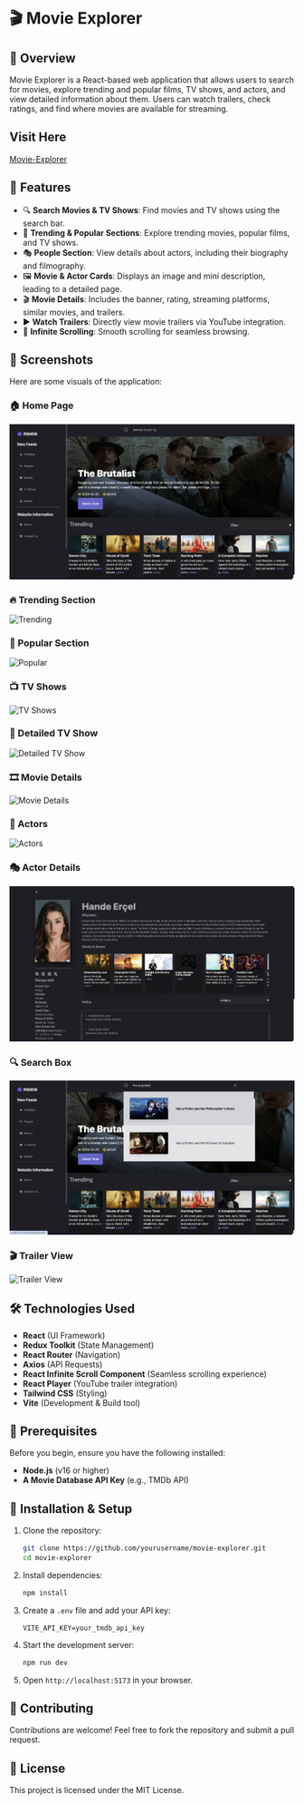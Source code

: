 # 🎬 Movie Explorer

## 📌 Overview
Movie Explorer is a React-based web application that allows users to search for movies, explore trending and popular films, TV shows, and actors, and view detailed information about them. Users can watch trailers, check ratings, and find where movies are available for streaming.

## Visit Here
[Movie-Explorer](https://movie-explorer-blush.vercel.app/)
## 🚀 Features
- 🔍 **Search Movies & TV Shows**: Find movies and TV shows using the search bar.
- 🎥 **Trending & Popular Sections**: Explore trending movies, popular films, and TV shows.
- 🎭 **People Section**: View details about actors, including their biography and filmography.
- 🖼️ **Movie & Actor Cards**: Displays an image and mini description, leading to a detailed page.
- 🎬 **Movie Details**: Includes the banner, rating, streaming platforms, similar movies, and trailers.
- ▶️ **Watch Trailers**: Directly view movie trailers via YouTube integration.
- 🔄 **Infinite Scrolling**: Smooth scrolling for seamless browsing.
## 📸 Screenshots
Here are some visuals of the application:

### 🏠 Home Page
![Home Page](images/HomePage.png)

### 🔥 Trending Section
![Trending](images/Trending.png)

### 🌟 Popular Section
![Popular](images/Popular.png)

### 📺 TV Shows
![TV Shows](images/TvShows.png)

### 📜 Detailed TV Show
![Detailed TV Show](images/DetailedTvShow.png)

### 🎞️ Movie Details
![Movie Details](images/MovieDetails.png)

### 👥 Actors
![Actors](images/Actors.png)

### 🎭 Actor Details
![Actor Details](images/ActorDetails.png)

### 🔍 Search Box
![Search Box](images/SearchBox.png)

### 🎬 Trailer View
![Trailer View](images/TrailerView.png)

## 🛠️ Technologies Used
- **React** (UI Framework)
- **Redux Toolkit** (State Management)
- **React Router** (Navigation)
- **Axios** (API Requests)
- **React Infinite Scroll Component** (Seamless scrolling experience)
- **React Player** (YouTube trailer integration)
- **Tailwind CSS** (Styling)
- **Vite** (Development & Build tool)

## 📌 Prerequisites
Before you begin, ensure you have the following installed:
- **Node.js** (v16 or higher)
- **A Movie Database API Key** (e.g., TMDb API)

## 🔧 Installation & Setup
1. Clone the repository:
   ```bash
   git clone https://github.com/yourusername/movie-explorer.git
   cd movie-explorer
   ```
2. Install dependencies:
   ```bash
   npm install
   ```
3. Create a `.env` file and add your API key:
   ```env
   VITE_API_KEY=your_tmdb_api_key
   ```
4. Start the development server:
   ```bash
   npm run dev
   ```
5. Open `http://localhost:5173` in your browser.

## 🎯 Contributing
Contributions are welcome! Feel free to fork the repository and submit a pull request.

## 📄 License
This project is licensed under the MIT License.


